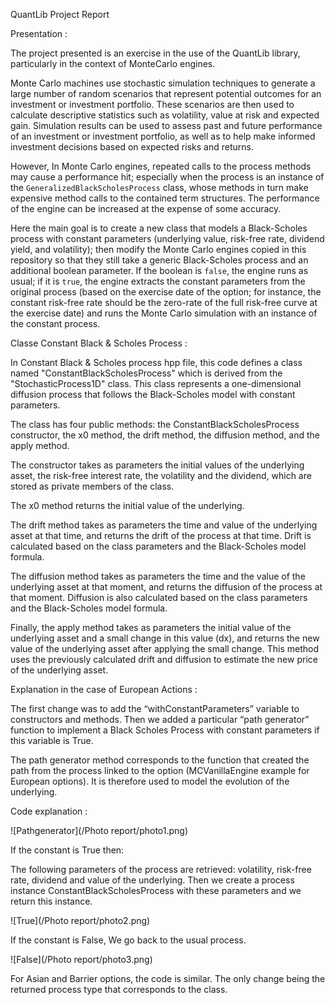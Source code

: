 
QuantLib Project Report 

Presentation :

The project presented is an exercise in the use of the QuantLib library, particularly in the context of MonteCarlo engines.

Monte Carlo machines use stochastic simulation techniques to generate a large number of random scenarios that represent potential outcomes for an investment or investment portfolio. These scenarios are then used to calculate descriptive statistics such as volatility, value at risk and expected gain. Simulation results can be used to assess past and future performance of an investment or investment portfolio, as well as to help make informed investment decisions based on expected risks and returns.

However, In Monte Carlo engines, repeated calls to the process methods may cause a performance hit; especially when the process is an instance of the `GeneralizedBlackScholesProcess` class, whose methods in turn make expensive method calls to the contained term structures. The performance of the engine can be increased at the expense of some accuracy.

Here the main goal is to  create a new class that models a Black-Scholes process with constant parameters (underlying value, risk-free rate, dividend yield, and volatility); then modify the Monte Carlo engines copied in this repository so that they still take a generic Black-Scholes process and an additional boolean parameter.  If the boolean is `false`, the engine runs as usual; if it is `true`, the engine extracts the constant parameters from the original process (based on the exercise date of the option; for instance, the constant risk-free rate should be the zero-rate of the full risk-free curve at the exercise date) and runs the Monte Carlo simulation with an instance of the constant process.



Classe Constant Black & Scholes Process :


In Constant Black & Scholes process hpp file,  this code defines a class named "ConstantBlackScholesProcess" which is derived from the "StochasticProcess1D" class. This class represents a one-dimensional diffusion process that follows the Black-Scholes model with constant parameters.


The class has four public methods: 
the ConstantBlackScholesProcess constructor, the x0 method, the drift method, the diffusion method, and the apply method.

The constructor takes as parameters the initial values of the underlying asset, the risk-free interest rate, the volatility and the dividend, which are stored as private members of the class.

The x0 method returns the initial value of the underlying.

The drift method takes as parameters the time and value of the underlying asset at that time, and returns the drift of the process at that time. Drift is calculated based on the class parameters and the Black-Scholes model formula.

The diffusion method takes as parameters the time and the value of the underlying asset at that moment, and returns the diffusion of the process at that moment. Diffusion is also calculated based on the class parameters and the Black-Scholes model formula.

Finally, the apply method takes as parameters the initial value of the underlying asset and a small change in this value (dx), and returns the new value of the underlying asset after applying the small change. This method uses the previously calculated drift and diffusion to estimate the new price of the underlying asset.



Explanation in the case of European Actions :

The first change was to add the “withConstantParameters” variable to constructors and methods.
Then we added a particular “path generator” function to implement a Black Scholes Process with constant parameters if this variable is True.

The path generator method corresponds to the function that created the path from the process linked to the option (MCVanillaEngine example for European options). It is therefore used to model the evolution of the underlying.


Code explanation : 



![Pathgenerator](/Photo report/photo1.png)




If the constant is True then:

The following parameters of the process are retrieved: volatility, risk-free rate, dividend and value of the underlying.
Then we create a process instance ConstantBlackScholesProcess with these parameters and we return this instance.


![True](/Photo report/photo2.png)



If the constant is False, We go back to the usual process.



![False](/Photo report/photo3.png)


For Asian and Barrier options, the code is similar. The only change being the returned process type that corresponds to the class.


